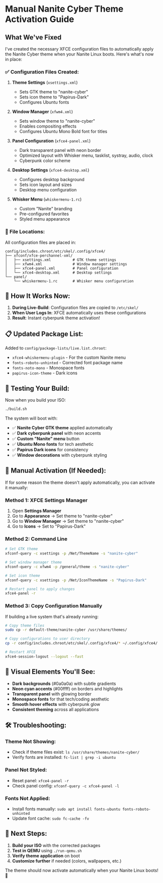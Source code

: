 # Manual Nanite Cyber Theme Activation Guide

## What We've Fixed

I've created the necessary XFCE configuration files to automatically apply the Nanite Cyber theme when your Nanite Linux boots. Here's what's now in place:

### ✅ **Configuration Files Created:**

1. **Theme Settings** (`xsettings.xml`)
   - Sets GTK theme to "nanite-cyber"
   - Sets icon theme to "Papirus-Dark"
   - Configures Ubuntu fonts

2. **Window Manager** (`xfwm4.xml`)
   - Sets window theme to "nanite-cyber"
   - Enables compositing effects
   - Configures Ubuntu Mono Bold font for titles

3. **Panel Configuration** (`xfce4-panel.xml`)
   - Dark transparent panel with neon border
   - Optimized layout with Whisker menu, tasklist, systray, audio, clock
   - Cyberpunk color scheme

4. **Desktop Settings** (`xfce4-desktop.xml`)
   - Configures desktop background
   - Sets icon layout and sizes
   - Desktop menu configuration

5. **Whisker Menu** (`whiskermenu-1.rc`)
   - Custom "Nanite" branding
   - Pre-configured favorites
   - Styled menu appearance

### 📁 **File Locations:**
All configuration files are placed in:
```
config/includes.chroot/etc/skel/.config/xfce4/
├── xfconf/xfce-perchannel-xml/
│   ├── xsettings.xml          # GTK theme settings
│   ├── xfwm4.xml              # Window manager settings
│   ├── xfce4-panel.xml        # Panel configuration
│   └── xfce4-desktop.xml      # Desktop settings
└── panel/
    └── whiskermenu-1.rc       # Whisker menu configuration
```

## 🚀 **How It Works Now:**

1. **During Live-Build**: Configuration files are copied to `/etc/skel/`
2. **When User Logs In**: XFCE automatically uses these configurations
3. **Result**: Instant cyberpunk theme activation!

## 📋 **Updated Package List:**

Added to `config/package-lists/live.list.chroot`:
- `xfce4-whiskermenu-plugin` - For the custom Nanite menu
- `fonts-roboto-unhinted` - Corrected font package name
- `fonts-noto-mono` - Monospace fonts
- `papirus-icon-theme` - Dark icons

## 🔧 **Testing Your Build:**

Now when you build your ISO:

```bash
./build.sh
```

The system will boot with:
- ✅ **Nanite Cyber GTK theme** applied automatically
- ✅ **Dark cyberpunk panel** with neon accents
- ✅ **Custom "Nanite" menu** button
- ✅ **Ubuntu Mono fonts** for tech aesthetic
- ✅ **Papirus Dark icons** for consistency
- ✅ **Window decorations** with cyberpunk styling

## 🎯 **Manual Activation (If Needed):**

If for some reason the theme doesn't apply automatically, you can activate it manually:

### **Method 1: XFCE Settings Manager**
1. Open **Settings Manager**
2. Go to **Appearance** → Set theme to "nanite-cyber"
3. Go to **Window Manager** → Set theme to "nanite-cyber"
4. Go to **Icons** → Set to "Papirus-Dark"

### **Method 2: Command Line**
```bash
# Set GTK theme
xfconf-query -c xsettings -p /Net/ThemeName -s "nanite-cyber"

# Set window manager theme
xfconf-query -c xfwm4 -p /general/theme -s "nanite-cyber"

# Set icon theme
xfconf-query -c xsettings -p /Net/IconThemeName -s "Papirus-Dark"

# Restart panel to apply changes
xfce4-panel -r
```

### **Method 3: Copy Configuration Manually**
If building a live system that's already running:
```bash
# Copy theme files
sudo cp -r default-theme/nanite-cyber /usr/share/themes/

# Copy configurations to user directory
cp -r config/includes.chroot/etc/skel/.config/xfce4/* ~/.config/xfce4/

# Restart XFCE
xfce4-session-logout --logout --fast
```

## 🎨 **Visual Elements You'll See:**

- **Dark backgrounds** (#0a0a0a) with subtle gradients
- **Neon cyan accents** (#00ffff) on borders and highlights
- **Transparent panel** with glowing border
- **Monospace fonts** for that tech/coding aesthetic
- **Smooth hover effects** with cyberpunk glow
- **Consistent theming** across all applications

## 🛠 **Troubleshooting:**

### **Theme Not Showing:**
- Check if theme files exist: `ls /usr/share/themes/nanite-cyber/`
- Verify fonts are installed: `fc-list | grep -i ubuntu`

### **Panel Not Styled:**
- Reset panel: `xfce4-panel -r`
- Check panel config: `xfconf-query -c xfce4-panel -l`

### **Fonts Not Applied:**
- Install fonts manually: `sudo apt install fonts-ubuntu fonts-roboto-unhinted`
- Update font cache: `sudo fc-cache -fv`

## 🎯 **Next Steps:**

1. **Build your ISO** with the corrected packages
2. **Test in QEMU** using `./run-qemu.sh`
3. **Verify theme application** on boot
4. **Customize further** if needed (colors, wallpapers, etc.)

The theme should now activate automatically when your Nanite Linux boots! 🚀 